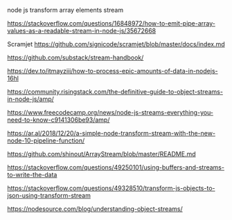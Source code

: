 node js transform array elements stream

https://stackoverflow.com/questions/16848972/how-to-emit-pipe-array-values-as-a-readable-stream-in-node-js/35672668

Scramjet
https://github.com/signicode/scramjet/blob/master/docs/index.md

https://github.com/substack/stream-handbook/


https://dev.to/itmayziii/how-to-process-epic-amounts-of-data-in-nodejs-16hl


https://community.risingstack.com/the-definitive-guide-to-object-streams-in-node-js/amp/


https://www.freecodecamp.org/news/node-js-streams-everything-you-need-to-know-c9141306be93/amp/


https://ar.al/2018/12/20/a-simple-node-transform-stream-with-the-new-node-10-pipeline-function/


https://github.com/shinout/ArrayStream/blob/master/README.md


https://stackoverflow.com/questions/49250101/using-buffers-and-streams-to-write-the-data

https://stackoverflow.com/questions/49328510/transform-js-objects-to-json-using-transform-stream

https://nodesource.com/blog/understanding-object-streams/